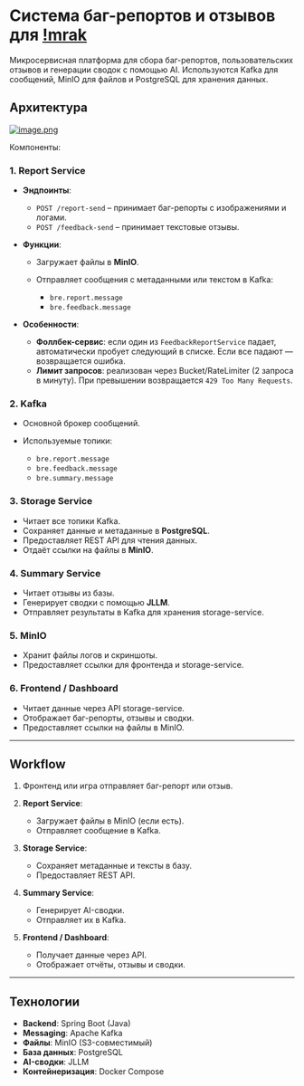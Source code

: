# Система баг-репортов и отзывов для [!mrak](https://store.steampowered.com/app/3794260/mrak_Demo)

Микросервисная платформа для сбора баг-репортов, пользовательских отзывов и генерации сводок с помощью AI. Используются Kafka для сообщений, MinIO для файлов и PostgreSQL для хранения данных.

## Архитектура

[![image.png](https://s.iimg.su/s/27/gvD7iDnxIZNuiBXNDRfZpczPkUEzD66RfG1pKNF9.png)](https://iimg.su/i/vD7iDn)

Компоненты:

### 1. **Report Service**

* **Эндпоинты**:

  * `POST /report-send` – принимает баг-репорты с изображениями и логами.
  * `POST /feedback-send` – принимает текстовые отзывы.
* **Функции**:

  * Загружает файлы в **MinIO**.
  * Отправляет сообщения с метаданными или текстом в Kafka:

    * `bre.report.message`
    * `bre.feedback.message`
* **Особенности**:

  * **Фоллбек-сервис**: если один из `FeedbackReportService` падает, автоматически пробует следующий в списке. Если все падают — возвращается ошибка.
  * **Лимит запросов**: реализован через Bucket/RateLimiter (2 запроса в минуту). При превышении возвращается `429 Too Many Requests`.

### 2. **Kafka**

* Основной брокер сообщений.
* Используемые топики:

  * `bre.report.message`
  * `bre.feedback.message`
  * `bre.summary.message`

### 3. **Storage Service**

* Читает все топики Kafka.
* Сохраняет данные и метаданные в **PostgreSQL**.
* Предоставляет REST API для чтения данных.
* Отдаёт ссылки на файлы в **MinIO**.

### 4. **Summary Service**

* Читает отзывы из базы.
* Генерирует сводки с помощью **JLLM**.
* Отправляет результаты в Kafka для хранения storage-service.

### 5. **MinIO**

* Хранит файлы логов и скриншоты.
* Предоставляет ссылки для фронтенда и storage-service.

### 6. **Frontend / Dashboard**

* Читает данные через API storage-service.
* Отображает баг-репорты, отзывы и сводки.
* Предоставляет ссылки на файлы в MinIO.

---

## Workflow

1. Фронтенд или игра отправляет баг-репорт или отзыв.
2. **Report Service**:

   * Загружает файлы в MinIO (если есть).
   * Отправляет сообщение в Kafka.
3. **Storage Service**:

   * Сохраняет метаданные и тексты в базу.
   * Предоставляет REST API.
4. **Summary Service**:

   * Генерирует AI-сводки.
   * Отправляет их в Kafka.
5. **Frontend / Dashboard**:

   * Получает данные через API.
   * Отображает отчёты, отзывы и сводки.

---

## Технологии

* **Backend**: Spring Boot (Java)
* **Messaging**: Apache Kafka
* **Файлы**: MinIO (S3-совместимый)
* **База данных**: PostgreSQL
* **AI-сводки**: JLLM
* **Контейнеризация**: Docker Compose

